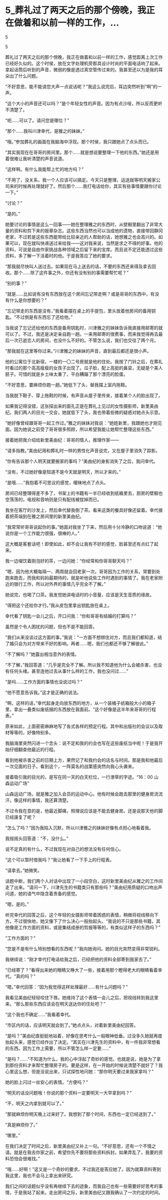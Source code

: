 # 5_葬礼过了两天之后的那个傍晚，我正在做着和以前一样的工作，...

5

5

葬礼过了两天之后的那个傍晚，我正在做着和以前一样的工作，感觉距离上次工作已经好久似的。这个时侯，放在文字处理机旁那具设计时尚的平面电话响了起来。拿起话筒后听到的声音，微弱的像是透过真空管传过来的。我甚至还以为是我的耳朵出了什么问题。

“不好意思，能不能请您大声一点说话呢？”我这么说完后，耳边突然听到“啊”的一声。

“这个大小的声音还可以吗？”是个年轻女性的声音。因为有点沙哑，所以反而更听不清楚了。

“呃……可以了。请问您是哪位？”

“那个……我叫川津幸代，是雅之的妹妹。”

“哦。”参加葬礼的画面在我脑海中浮现。那个时侯，我只跟她点了点头而已。

“其实我现在在哥哥的房间里。那个……就是想说要整理一下他的东西。”她还是用着很难让我听清楚的声音说道。

“这样啊。有什么我能帮上忙的地方吗？”

“不用了，没关系，我一个人应该可以搞定。今天只是整理，运送就等明天搬家公司来的时候再处理就好了。然后那个……我打电话给你，其实有些事情要跟你讨论一下。”

“讨论？”

“是的。”

她要讨论的事情是这么一回事——她在整理雅之的东西时，从壁橱里翻出了非常大量的资料和剪下来的报章杂志。这些东西当然也可以当成他的遗物，直接带回静冈老家，不过若是这些东西能带给比较亲近的人帮助的话，她想雅之也会高兴的。如果可以，现在就叫快递送过来给我——这对我来说，当然是求之不得的好事。他的资料，可说是自由作家挑战各种领域之后留下来的宝库。而且说不定还能透过这些资料，多了解一下活着时的他。于是我答应了她的要求。

“那我就尽快叫人送过去。如果现在马上送去的话，不要的东西还来得及拿去回收。那个……除了这件事之外，你还有没有别的事需要帮忙呢？”

“别的事？”

“就是……比如说有没有东西放在这个房间忘记带走啊？或是哥哥的东西中，有没有什么是你想要的？”

“忘记带走的东西是没有，”我看着摆在桌上的手提包，里头放着他房间的备用钥匙。“不过倒是有东西忘了还给他。”

当我说了忘记还给他的东西是备用钥匙时，川津雅之的妹妹告诉我直接用邮寄的就可以了。不过，我还是决定亲自跑一趟。一来用邮寄的很费事，而来我觉得再去最后一次已逝恋人的房间，也没什么不好的。不管怎么说，我们也交往了两个月。

“那我就在这里等你过来。”川津雅之的妹妹的声音，直到最后都还是很小声。

他的公寓位于北新宿，一楼的一〇二号房就是他的住处。我按了门铃之后，在葬礼时看过的那个高高瘦瘦的女孩子出现了。瓜子脸，配上高挺的鼻梁，无疑是个美人胚子。可惜的就是乡土味太重了，平白糟蹋了那个漂亮的脸蛋。

“不好意思，要麻烦你跑一趟。”她低下了头，替我摆上室内拖鞋。

当我脱下鞋子、穿上拖鞋的时候，有声音从屋子里传来，接着某个人的脸出现了。

如果我记得没错，这张探出来的面孔正是在葬礼上见过的女性摄影师，新里美由纪。我们两人的目光一交会，她就低下了头，我也带着些微的疑惑对她点头示意。

“她好像曾经跟哥哥一起工作过。”雅之的妹妹对我说：“她姓新里，我跟她也才刚见面。因为她说之前受了哥哥很多照顾，所以希望我能让她帮忙整理这些东西。”

接着她把我介绍给新里美由纪：哥哥的情人，推理作家——

“请多指教。”美由纪用和葬礼时一样的男性化声音说完，又在屋子里消失了踪影。

“你有告诉那个人明天就要搬家的事吗？”美由纪的身影消失了之后，我问幸代。

“没有，不过她好像是知道不是今天就是明天，所以才来的。”

“是哦……”我抱着不可思议的感觉，暧昧地点了点头。

房间已经整理得差不多了，书架上的书籍有一半已经收到纸箱里去，厨房的壁橱也空荡荡的，电视和音响则是只有配线被拔掉而已。

我坐在客厅的沙发上，然后幸代替我倒了茶。看来这类的餐具好像还留着。幸代接着把茶端到在雅之房间里的新里美由纪。

“我常常听哥哥说起你的事。”她面对我坐了下来，然后用十分冷静的口吻说道：“他说你是一个工作能力很强，很棒的人。”

这大概是客套话吧！即使如此，却不会让我有不好的感觉，脸甚至还有点红了起来。

我一边啜饮着刚泡好的茶，一边问她：“你经常和你哥哥聊天吗？”

“嗯，因为他大概每隔一、两周就会回老家一次。哥哥因为工作的关系，常要到处跑来跑去，而我和妈妈最期待的，就是听他说些工作时遇到的事情了。我在老家附近的银行工作，所以对外界的事情几乎完全不了解。”

她说完，也喝了口茶。我发觉她讲电话时的小音量，应该是天生音质的缘故。

“得把这个还给你才行。”我从皮包里拿出钥匙放在桌上。

幸代看了钥匙一会儿之后，开口问我：“你和哥哥有结婚的打算吗？”

虽然是个令人困扰的问题，但也不是不能回答。

“我们从来没谈过这方面的事。”我说：“一方面不想绑住对方，而且我们都知道，结了婚只会为对方带来不好的影响。再者……嗯，我们也都还不够了解彼此。”

“不了解吗？”她露出相当意外的表情。

“不了解，”我回答道：“几乎是完全不了解。所以我不知道他为什么会被杀害，也没有任何头绪。甚至连他过去从事什么样的工作，我也没问过……”

“是吗……工作方面的事情也没说过吗？”

“他不愿意告诉我。”这才是正确的说法。

“啊，这样的话，”幸代起身走向放东西的地方，从一个装橘子纸箱般大小的箱子里，拿出一叠类似废纸捆的东西放在我面前。“这个好像是这半年来哥哥的行程表。”

原来如此，上面密密麻麻地写了各式各样的预定行程。其中和出版社的会议以及取材等等的，好像特别多。

我脑海里突然闪进一个念头：说不定和我的约会也写在这些废纸当中呢！于是我开始仔细翻查他最近的行程。

看到他被杀害之前的日期上方，果然记了和我约会的店名与时间。那是我和他最后一次见面的日子。看到这个，一阵莫名的战栗感突然向我心头袭来。

接着吸引我的目光的，是写在同一天的白天栏位，一行潦草的字迹。“16：00 山森运动广场”

山森运动广场，就是雅之加入会员的运动中心。他有时候会跑去那里的健身房流流汗。像这样的事情，我还算清楚。

不过令我在意的是，他最近脚痛，照理说应该是不能去健身房。还是说那天他的脚已经康复了呢？

“怎么了吗？”因为我陷入沉默，所以川津雅之的妹妹好像有点担心地看着我。

我摇摇头回答道：“不，没什么。”

说不定真的有什么，不过我现在对自己的想法没有任何信心。

“这个可以暂时借我吗？”我让她看了一下手上的行程表。

“请拿去。”她微笑。

话题中断，我们两个人对话中出现了一小段空白，这时新里美由纪从雅之的工作间走了出来。“请问一下，川津先生的书籍类只有那些吗？”美由纪用质疑的口吻出声问道，她的语气中隐含着责备的感觉。

“嗯，是的。”

听完幸代的回答之后，这个年轻的女摄影师带着困惑的表情，稍微将视线移向下方。不过很快地，她又像下了什么决心一般抬起头。“我说的不只是那些书籍，其他像是工作方面的资料，或是集结成册的剪报等等的，有类似这样子的东西吗？”

“工作方面的？”

“您是不是有什么特别想看的东西呢？”我向她询问。她的目光突然变得非常锐利。

我继续说：“刚才幸代打电话给我之后，已经把他的资料全部寄到我家去了。”

“已经寄了？”看得出来她的眼睛又睁大了一些，接着用那个瞪得老大的眼睛看着幸代。“真的吗？”

“嗯。”幸代回答：“因为我觉得这样处理最好……有什么问题吗？”

我看见美由纪轻轻咬住下唇。她维持了这个表情一会儿之后，把视线转到我这里来。“那么那些东西应该会在明天送达你的住处吧？”

“这个我也不确定……”我看着幸代。

“市区内的话，应该明天就会到了。”她点点头，对着新里美由纪回答。

“是吗？”美由纪直挺挺地站着，好像在思考什么一般眼神低垂。过没多久她就再度抬起头来，感觉已经作出了决定。“其实在川津先生的资料中，有一件我非常想看的东西。因为工作上需要，所以不管怎么样一定要……”

“是吗？……”不知道为什么，我的心中浮起了奇妙的感觉。也就是说，她是为了拿到那份资料才来帮忙整理房子的。要是这样，在一开始的时候说清楚不就好了？我心里这么想，但是没说出来，只试探性地问她：“那你明天要过来我家拿吗？”

她的脸上闪过一丝安心的表情。“方便吗？”

“明天的话没问题哦！你说的那个资料一定要明天一大早拿到吗？”

“不，明天之内拿到就可以了。”

“那就麻烦你明天晚上过来好了。我想到了那个时间，东西也一定已经送到了。”

“真是麻烦你了。”

“哪里。”

在我们决定了时间之后，新里美由纪又补上一句。“不好意思，还有一个不情之请。就是在我去你家之前，希望你先不要将那些资料拆封。如果弄乱了，我要的资料恐怕会很难找。”

“哦……好啊！”这又是一个奇妙的要求，不过我还是答应她了。因为就算资料寄到我这里，我也不会马上拿出来研究。

我们之间的话题似乎没有再继续下去的迹象，而我自己也有一些需要好好思考的事情，于是我站了起来。走出房间之际，新里美由纪又跟我确认了一次约定的时间。